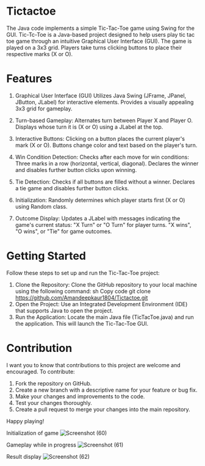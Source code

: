# Tictactoe
The Java code implements a simple Tic-Tac-Toe game using Swing for the GUI. Tic-Tc-Toe is a Java-based project designed to help users play tic tac toe game through an intuitive Graphical User Interface (GUI). The game is played on a 3x3 grid. Players take turns clicking buttons to place their respective marks (X or O).

# Features
 1. Graphical User Interface (GUI)
Utilizes Java Swing (JFrame, JPanel, JButton, JLabel) for interactive elements.
Provides a visually appealing 3x3 grid for gameplay.

 2. Turn-based Gameplay:
Alternates turn between Player X and Player O.
Displays whose turn it is (X or O) using a JLabel at the top.

 3. Interactive Buttons:
Clicking on a button places the current player's mark (X or O).
Buttons change color and text based on the player's turn.

 4. Win Condition Detection:
Checks after each move for win conditions:
Three marks in a row (horizontal, vertical, diagonal).
Declares the winner and disables further button clicks upon winning.

 5. Tie Detection:
Checks if all buttons are filled without a winner.
Declares a tie game and disables further button clicks.

 6. Initialization:
Randomly determines which player starts first (X or O) using Random class.

 7. Outcome Display:
Updates a JLabel with messages indicating the game's current status:
"X Turn" or "O Turn" for player turns.
"X wins", "O wins", or "Tie" for game outcomes.

# Getting Started
Follow these steps to set up and run the Tic-Tac-Toe project:
1. Clone the Repository: Clone the GitHub repository to your local machine using the following command:
sh Copy code
git clone https://github.com/Amandeepkaur1804/Tictactoe.git
2. Open the Project: Use an Integrated Development Environment (IDE) that supports Java to open the project.
3. Run the Application: Locate the main Java file (TicTacToe.java) and run the application. This will launch the Tic-Tac-Toe GUI.

# Contribution
I want you to know that contributions to this project are welcome and encouraged. To contribute:
1. Fork the repository on GitHub.
2. Create a new branch with a descriptive name for your feature or bug fix.
3. Make your changes and improvements to the code.
4. Test your changes thoroughly.
5. Create a pull request to merge your changes into the main repository.

Happy playing!

Initialization of game 
![Screenshot (60)](https://github.com/Amandeepkaur1804/Tictactoe/assets/107187322/23c09c9c-dc0d-46cb-9c8e-82d7fefd730b)

Gameplay while in progress 
![Screenshot (61)](https://github.com/Amandeepkaur1804/Tictactoe/assets/107187322/7626d176-b310-4e39-a485-7d51b6e15ec0)

Result display
![Screenshot (62)](https://github.com/Amandeepkaur1804/Tictactoe/assets/107187322/f0b64b7c-2f3d-49e6-b577-547c01c4e0fa)

